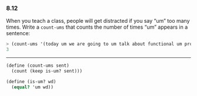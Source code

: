 ### 8.12

When you teach a class, people will get distracted if you say “um” too many times. Write a `count-ums` that counts the number of times “um” appears in a sentence:

~~~ scheme
> (count-ums '(today um we are going to um talk about functional um programming))
3
~~~

***

~~~ scheme
(define (count-ums sent)
  (count (keep is-um? sent)))

(define (is-um? wd)
  (equal? 'um wd))
~~~